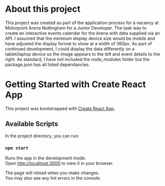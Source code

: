 # About this project

This project was created as part of the application process for a vacancy at Motorpoint Arena Nottingham for a Junior Developer.
The task was to create an interactive events calendar for the Arena with data supplied via an API.
I assumed that the minimum display device size would be mobile and have adjusted the display format to show at a width of 360px.
As part of continued development, I could display the data differently on a tablet/laptop device so the image appears to the left and event details to the right.
As standard, I have not included the node_modules folder but the package.json has all listed dependancies.

# Getting Started with Create React App

This project was bootstrapped with [Create React App](https://github.com/facebook/create-react-app).

## Available Scripts

In the project directory, you can run:

### `npm start`

Runs the app in the development mode.\
Open [http://localhost:3000](http://localhost:3000) to view it in your browser.

The page will reload when you make changes.\
You may also see any lint errors in the console.
